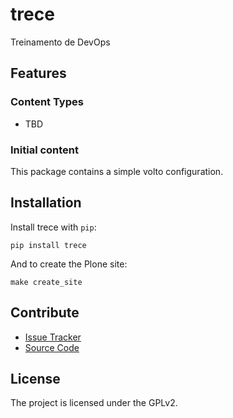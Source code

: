 # trece

Treinamento de DevOps

## Features

### Content Types

- TBD

### Initial content

This package contains a simple volto configuration.

Installation
------------

Install trece with `pip`:

```shell
pip install trece
```
And to create the Plone site:

```shell
make create_site
```

## Contribute

- [Issue Tracker](https://github.com/KinsleyDavis/trece/issues)
- [Source Code](https://github.com/KinsleyDavis/trece/)

## License

The project is licensed under the GPLv2.
